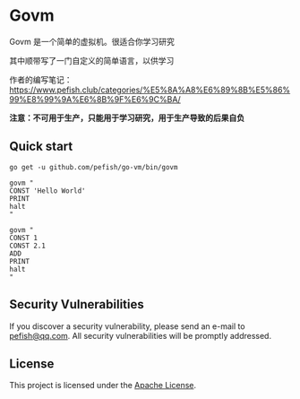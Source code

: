# Govm

Govm 是一个简单的虚拟机。很适合你学习研究

其中顺带写了一门自定义的简单语言，以供学习

作者的编写笔记：https://www.pefish.club/categories/%E5%8A%A8%E6%89%8B%E5%86%99%E8%99%9A%E6%8B%9F%E6%9C%BA/

**注意：不可用于生产，只能用于学习研究，用于生产导致的后果自负**

## Quick start

```shell script
go get -u github.com/pefish/go-vm/bin/govm

govm "
CONST 'Hello World'
PRINT 
halt
"

govm "
CONST 1
CONST 2.1
ADD
PRINT 
halt
"
```


## Security Vulnerabilities

If you discover a security vulnerability, please send an e-mail to [pefish@qq.com](mailto:pefish@qq.com). All security vulnerabilities will be promptly addressed.

## License

This project is licensed under the [Apache License](LICENSE).



